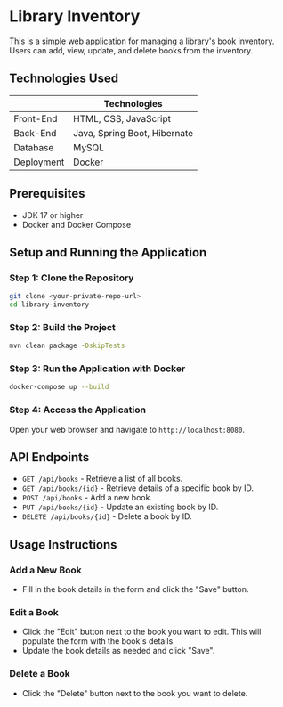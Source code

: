 # Library Inventory

This is a simple web application for managing a library's book inventory. Users can add, view, update, and delete books from the inventory.

## Technologies Used

|      | Technologies                   |
|--------------|--------------------------------|
| Front-End    | HTML, CSS, JavaScript          |
| Back-End     | Java, Spring Boot, Hibernate   |
| Database     | MySQL                          |
| Deployment   | Docker                         |

## Prerequisites
- JDK 17 or higher
- Docker and Docker Compose

## Setup and Running the Application

### Step 1: Clone the Repository
```bash
git clone <your-private-repo-url>
cd library-inventory
````
### Step 2: Build the Project
```bash
mvn clean package -DskipTests
````
### Step 3: Run the Application with Docker
```bash
docker-compose up --build
````
### Step 4: Access the Application
Open your web browser and navigate to `http://localhost:8080`.

## API Endpoints
- `GET /api/books` - Retrieve a list of all books.
- `GET /api/books/{id}` - Retrieve details of a specific book by ID.
- `POST /api/books` - Add a new book.
- `PUT /api/books/{id}` - Update an existing book by ID.
- `DELETE /api/books/{id}` - Delete a book by ID.

## Usage Instructions
### Add a New Book
- Fill in the book details in the form and click the "Save" button.

### Edit a Book
- Click the "Edit" button next to the book you want to edit. This will populate the form with the book's details.
- Update the book details as needed and click "Save".

### Delete a Book
- Click the "Delete" button next to the book you want to delete.